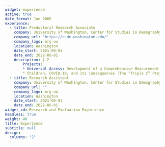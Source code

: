 ```yaml
---
widget: experience
active: true
date_format: Jan 2006
experience:
  - title: Predoctoral Research Associate
    company: University of Washington, Center for Studies in Demography and Ecology
    company_url: "https://csde.washington.edu/"
    company_logo: org-uw
    location: Washington
    date_start: 2021-09-01
    date_end: 2022-06-01
    description: |-2
        Projects:
        * Universal Access: Development of a Comprehensive Measurement
        * Children, COVID-19, and its Consequences (The “Triple C” Project)
  - title: Research Assistant
    company: University of Washington, Center for Studies in Demography and Ecology
    company_url: ""
    company_logo: org-uw
    location: Washington
    date_start: 2021-09-01
    date_end: 2022-06-01
widget_id: Research and Evaluation Experience
headless: true
weight: 40
title: Experience
subtitle: null
design:
  columns: "2"
---
```

